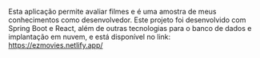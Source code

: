 Esta aplicação permite avaliar filmes e é uma amostra de meus conhecimentos como desenvolvedor. Este projeto foi desenvolvido com Spring Boot e React, além de outras tecnologias para o banco de dados e implantação em nuvem, e está disponível no link: https://ezmovies.netlify.app/
